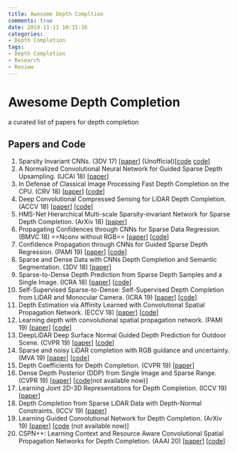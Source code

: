```yaml
---
title: Awesome Depth Compltion
comments: true
date: 2019-11-11 10:15:16
categories:
- Depth Completion
tags:
- Depth Completion
- Research
- Review
---
```


# Awesome Depth Completion

a curated list of papers for depth completion

<!--more-->

## Papers and Code

1.  Sparsity Invariant CNNs. (3DV 17) [[paper](<https://arxiv.org/pdf/1708.06500.pdf>)] (Unofficial)[[code](https://github.com/PeterTor/sparse_convolution) [code](https://github.com/chenxiaoyu523/Sparsity-Invariant-CNNs-pytorch)]
2.  A Normalized Convolutional Neural Network for Guided Sparse Depth Upsampling. (IJCAI 18) [[paper](https://pdfs.semanticscholar.org/fb1d/c10e7920fecdac843d3a3d537774dd6e62c2.pdf)]
3.  In Defense of Classical Image Processing Fast Depth Completion on the CPU. (CRV 18) [[paper](https://arxiv.org/pdf/1802.00036.pdf)] [[code](https://github.com/kujason/ip_basic)]
4.  Deep Convolutional Compressed Sensing for LiDAR Depth Completion. (ACCV 18) [[paper](https://arxiv.org/pdf/1803.08949.pdf)] [[code](https://github.com/nchodosh/Super-LiDAR)]
5.  HMS-Net Hierarchical Multi-scale Sparsity-invariant Network for Sparse Depth Completion. (ArXiv 18) [[paper](https://arxiv.org/pdf/1808.08685.pdf)]
6.  Propagating Confidences through CNNs for Sparse Data Regression. (BMVC 18) ==Nconv without RGB== [[paper](https://arxiv.org/pdf/1805.11913.pdf)] [[code](https://github.com/abdo-eldesokey/nconv)]
7.  Confidence Propagation through CNNs for Guided Sparse Depth Regression. (PAMI 19) <!--Nconv with RGB--> [[paper](https://arxiv.org/pdf/1811.01791.pdf)] [[code](https://github.com/abdo-eldesokey/nconv)]
8.  Sparse and Dense Data with CNNs Depth Completion and Semantic Segmentation. (3DV 18) [[paper](https://arxiv.org/pdf/1808.00769.pdf)]
9.  Sparse-to-Dense Depth Prediction from Sparse Depth Samples and a Single Image. (ICRA 18) [[paper](https://arxiv.org/pdf/1709.07492.pdf)] [[code](https://github.com/fangchangma/sparse-to-dense.pytorch)]
10.  Self-Supervised Sparse-to-Dense: Self-Supervised Depth Completion from LiDAR and Monocular Camera. (ICRA 19) [[paper](https://arxiv.org/pdf/1807.00275.pdf)] [[code](https://github.com/fangchangma/self-supervised-depth-completion)]
11.  Depth Estimation via Affinity Learned with Convolutional Spatial Propagation Network. (ECCV 18) [[paper](https://arxiv.org/pdf/1808.00150.pdf)] [[code](https://github.com/XinJCheng/CSPN)]
12.  Learning depth with convolutional spatial propagation network. (PAMI 19) [[paper](https://arxiv.org/pdf/1810.02695.pdf)] [[code](https://github.com/XinJCheng/CSPN)]
13.  DeepLiDAR Deep Surface Normal Guided Depth Prediction for Outdoor Scene. (CVPR 19) [[paper](https://arxiv.org/pdf/1812.00488.pdf)] [[code](https://github.com/JiaxiongQ/DeepLiDAR)]
14.  Sparse and noisy LiDAR completion with RGB guidance and uncertainty. (MVA 19) [[paper](https://arxiv.org/pdf/1902.05356.pdf)] [[code](https://github.com/wvangansbeke/Sparse-Depth-Completion)]
15.  Depth Coefficients for Depth Completion. (CVPR 19) [[paper](https://arxiv.org/pdf/1903.05421.pdf)] 
16.  Dense Depth Posterior (DDP) from Single Image and Sparse Range. (CVPR 19) [[paper](https://arxiv.org/pdf/1901.10034.pdf)] [[code](https://github.com/YanchaoYang/Dense-Depth-Posterior)(not available now)]
17.  Learning Joint 2D-3D Representations for Depth Completion. (ICCV 19) [[paper](http://www.cs.toronto.edu/~byang/papers/fusenet.pdf)] 
18.  Depth Completion from Sparse LiDAR Data with Depth-Normal Constraints. (ICCV 19) [[paper](https://arxiv.org/pdf/1910.06727.pdf)]
19.  Learning Guided Convolutional Network for Depth Completion. (ArXiv 19) [[paper](https://arxiv.org/pdf/1908.01238.pdf)] [[code](https://github.com/kakaxi314/GuideNet) (not available now)]
20.   CSPN++: Learning Context and Resource Aware Convolutional Spatial Propagation Networks for Depth Completion. (AAAI 20) [[paper](https://arxiv.org/pdf/1911.05377.pdf)] [[code](https://github.com/XinJCheng/CSPN)]